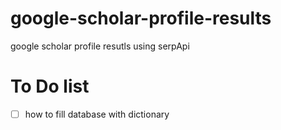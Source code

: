 # google-scholar-profile-results

google scholar profile resutls using serpApi

# To Do list

- [ ] how to fill database with dictionary
